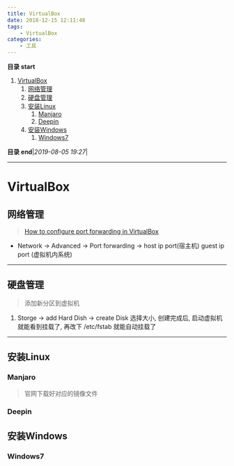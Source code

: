 ```yaml
---
title: VirtualBox
date: 2018-12-15 12:11:48
tags: 
    - VirtualBox
categories: 
    - 工具
---
```


**目录 start**
 
1. [VirtualBox](#virtualbox)
    1. [网络管理](#网络管理)
    1. [硬盘管理](#硬盘管理)
    1. [安装Linux](#安装linux)
        1. [Manjaro](#manjaro)
        1. [Deepin](#deepin)
    1. [安装Windows](#安装windows)
        1. [Windows7](#windows7)

**目录 end**|_2019-08-05 19:27_|
****************************************
# VirtualBox

## 网络管理
> [How to configure port forwarding in VirtualBox](https://www.simplified.guide/virtualbox/port-forwarding)

- Network -> Advanced -> Port forwarding -> host ip port(宿主机) guest ip port (虚拟机内系统)

************************

## 硬盘管理

> 添加新分区到虚拟机
1. Storge -> add Hard Dish ->  create Disk 选择大小, 创建完成后, 启动虚拟机就能看到挂载了, 再改下 /etc/fstab 就能自动挂载了

************************

## 安装Linux

### Manjaro
> 官网下载好对应的镜像文件

### Deepin

## 安装Windows

### Windows7
